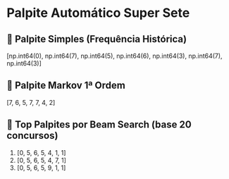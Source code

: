 # Palpite Automático Super Sete

## 🎯 Palpite Simples (Frequência Histórica)
[np.int64(0), np.int64(7), np.int64(5), np.int64(6), np.int64(3), np.int64(7), np.int64(3)]

## 🔁 Palpite Markov 1ª Ordem
[7, 6, 5, 7, 7, 4, 2]

## 🤖 Top Palpites por Beam Search (base 20 concursos)
1. [0, 5, 6, 5, 4, 1, 1]
2. [0, 5, 6, 5, 4, 7, 1]
3. [0, 5, 6, 5, 9, 1, 1]

